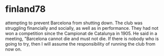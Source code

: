 # finland78

attempting to prevent Barcelona from shutting down. The club was struggling financially and socially, as well as in performance. They had not won a competition since the Campionat de Catalunya in 1905. He said in a meeting, "Barcelona cannot die and must not die. If there is nobody who is going to try, then I will assume the responsibility of running the club from now on.
